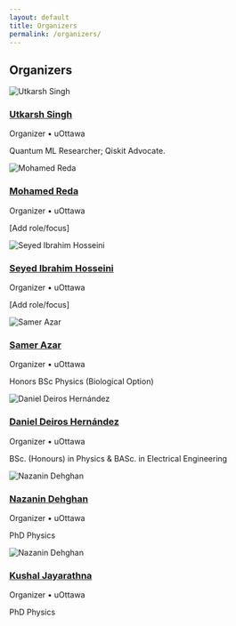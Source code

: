 ```yaml
---
layout: default
title: Organizers
permalink: /organizers/
---
```


<main class="container">
  <section id="organizers" class="card">
    <h2>Organizers</h2>
    <div class="people grid three">
      <article class="person">
        <img src="{{ '/assets/IMG_1347.png' | relative_url }}" alt="Utkarsh Singh" loading="lazy">
        <h3><a href="https://www.linkedin.com/in/utkarsh-singhh/" target="_blank" rel="noopener">Utkarsh Singh</a></h3>
        <p class="affil">Organizer • uOttawa</p>
        <p class="bio">Quantum ML Researcher; Qiskit Advocate.</p>
      </article>
      <article class="person">
        <img src="{{ '/assets/mrj_headshot.png' | relative_url }}" alt="Mohamed Reda" loading="lazy">
        <h3><a href="https://www.linkedin.com/in/reda-jahouri/" target="_blank" rel="noopener">Mohamed Reda</a></h3>
        <p class="affil">Organizer • uOttawa</p>
        <p class="bio">[Add role/focus]</p>
      </article>
      <article class="person">
        <img src="{{ '/assets/sayed.jpg' | relative_url }}" alt="Seyed Ibrahim Hosseini" loading="lazy">
        <h3><a href="https://www.linkedin.com/in/seyed-ibrahim-hosseini/" target="_blank" rel="noopener">Seyed Ibrahim Hosseini</a></h3>
        <p class="affil">Organizer • uOttawa</p>
        <p class="bio">[Add role/focus]</p>
      </article>
      <article class="person">
        <img src="{{ '/assets/sa.jpeg' | relative_url }}" alt="Samer Azar" loading="lazy">
        <h3><a href="https://www.linkedin.com/in/samer-azar-7b7a241b6?originalSubdomain=ca" target="_blank" rel="noopener">Samer Azar</a></h3>
        <p class="affil">Organizer • uOttawa</p>
        <p class="bio">Honors BSc Physics (Biological Option)</p>
      </article>
      <article class="person">
        <img src="{{ '/assets/1705670963857.jpeg' | relative_url }}" alt="Daniel Deiros Hernández" loading="lazy">
        <h3><a href="https://www.linkedin.com/in/daniel-deiros-hernandez/" target="_blank" rel="noopener">Daniel Deiros Hernández</a></h3>
        <p class="affil">Organizer • uOttawa</p>
        <p class="bio">BSc. (Honours) in Physics & BASc. in Electrical Engineering</p>
      </article>
      <article class="person">
        <img src="{{ '/assets/nz.jpg' | relative_url }}" alt="Nazanin Dehghan" loading="lazy">
        <h3><a href="https://www.linkedin.com/in/nazanin-dehghan-3916771b3/" target="_blank" rel="noopener">Nazanin Dehghan</a></h3>
        <p class="affil">Organizer • uOttawa</p>
        <p class="bio">PhD Physics</p>
      </article>
      <article class="person">
        <img src="{{ '/assets/kj.jpg' | relative_url }}" alt="Nazanin Dehghan" loading="lazy">
        <h3><a href="https://www.linkedin.com/in/kushaljay?utm_source=share&utm_campaign=share_via&utm_content=profile&utm_medium=ios_app" target="_blank" rel="noopener">Kushal Jayarathna</a></h3>
        <p class="affil">Organizer • uOttawa</p>
        <p class="bio">PhD Physics</p>
      </article>
    </div>
  </section>
</main>
